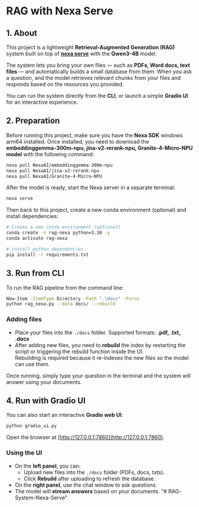# RAG with Nexa Serve

## 1. About
This project is a lightweight **Retrieval-Augmented Generation (RAG)** system built on top of **[nexa serve](https://github.com/NexaAI/nexa-sdk)** with the **Qwen3-4B** model.  

The system lets you bring your own files — such as **PDFs, Word docs, text files** — and automatically builds a small database from them. When you ask a question, and the model retrieves relevant chunks from your files and responds based on the resources you provided.  

You can run the system directly from the **CLI**, or launch a simple **Gradio UI** for an interactive experience.


## 2. Preparation
Before running this project, make sure you have the **Nexa SDK** windows arm64 installed.
Once installed, you need to download the **embeddinggemma-300m-npu, jina-v2-rerank-npu, Granite-4-Micro-NPU model** with the following command:
```bash
nexa pull NexaAI/embeddinggemma-300m-npu
nexa pull NexaAI/jina-v2-rerank-npu
nexa pull NexaAI/Granite-4-Micro-NPU
```

After the model is ready, start the Nexa server in a separate terminal:

```bash
nexa serve
```

Then back to this project, create a new conda environment (optional) and install dependencies:

```bash
# Create a new conda environment (optional)
conda create -n rag-nexa python=3.10 -y
conda activate rag-nexa

# install python dependencies
pip install -r requirements.txt
```


## 3. Run from CLI
To run the RAG pipeline from the command line:

```bash
New-Item -ItemType Directory -Path ".\docs" -Force
python rag_nexa.py --data docs/ --rebuild
```

### Adding files
- Place your files into the `./docs` folder. Supported formats: **.pdf, .txt, .docx**  
- After adding new files, you need to **rebuild** the index by restarting the script or triggering the rebuild function inside the UI.  
  Rebuilding is required because it re-indexes the new files so the model can use them.

Once running, simply type your question in the terminal and the system will answer using your documents.


## 4. Run with Gradio UI
You can also start an interactive **Gradio web UI**:

```bash
python gradio_ui.py
```

Open the browser at [http://127.0.0.1:7860](http://127.0.0.1:7860).  

### Using the UI
- On the **left panel**, you can:
  - Upload new files into the `./docs` folder (PDFs, docs, txts).
  - Click **Rebuild** after uploading to refresh the database.
- On the **right panel**, use the chat window to ask questions.
- The model will **stream answers** based on your documents.
"# RAG-System-Nexa-Serve" 
